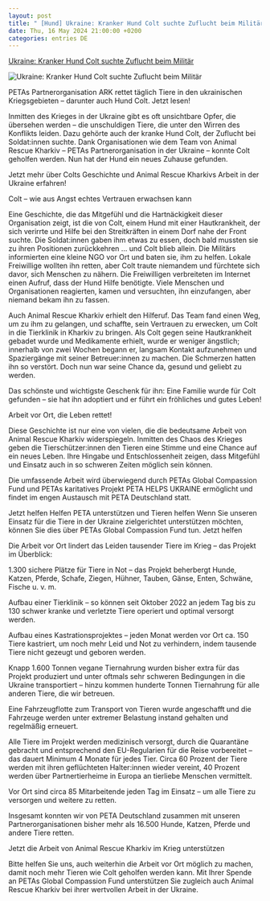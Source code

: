 ```yaml
---
layout: post
title: " [Hund] Ukraine: Kranker Hund Colt suchte Zuflucht beim Militär"
date: Thu, 16 May 2024 21:00:00 +0200
categories: entries DE
---
```

[Ukraine: Kranker Hund Colt suchte Zuflucht beim Militär](https://www.peta.de/neuigkeiten/ukraine-hund-colt-gerettet/)

![Ukraine: Kranker Hund Colt suchte Zuflucht beim Militär](https://www.peta.de/wp-content/uploads/2024/05/2024-04-Hund-Dog-Colt-Kharkiv-Ukraine-90-c-PETA-D-Wasserzeichen.jpg)

PETAs Partnerorganisation ARK rettet täglich Tiere in den ukrainischen Kriegsgebieten – darunter auch Hund Colt. Jetzt lesen!

Inmitten des Krieges in der Ukraine gibt es oft unsichtbare Opfer, die übersehen werden – die unschuldigen Tiere, die unter den Wirren des Konflikts leiden. Dazu gehörte auch der kranke Hund Colt, der Zuflucht bei Soldat:innen suchte. Dank Organisationen wie dem Team von Animal Rescue Kharkiv – PETAs Partnerorganisation in der Ukraine – konnte Colt geholfen werden. Nun hat der Hund ein neues Zuhause gefunden.

Jetzt mehr über Colts Geschichte und Animal Rescue Kharkivs Arbeit in der Ukraine erfahren!

Colt – wie aus Angst echtes Vertrauen erwachsen kann

Eine Geschichte, die das Mitgefühl und die Hartnäckigkeit dieser Organisation zeigt, ist die von Colt, einem Hund mit einer Hautkrankheit, der sich verirrte und Hilfe bei den Streitkräften in einem Dorf nahe der Front suchte. Die Soldat:innen gaben ihm etwas zu essen, doch bald mussten sie zu ihren Positionen zurückkehren … und Colt blieb allein. Die Militärs informierten eine kleine NGO vor Ort und baten sie, ihm zu helfen. Lokale Freiwillige wollten ihn retten, aber Colt traute niemandem und fürchtete sich davor, sich Menschen zu nähern. Die Freiwilligen verbreiteten im Internet einen Aufruf, dass der Hund Hilfe benötigte. Viele Menschen und Organisationen reagierten, kamen und versuchten, ihn einzufangen, aber niemand bekam ihn zu fassen.

Auch Animal Rescue Kharkiv erhielt den Hilferuf. Das Team fand einen Weg, um zu ihm zu gelangen, und schaffte, sein Vertrauen zu erwecken, um Colt in die Tierklinik in Kharkiv zu bringen. Als Colt gegen seine Hautkrankheit gebadet wurde und Medikamente erhielt, wurde er weniger ängstlich; innerhalb von zwei Wochen begann er, langsam Kontakt aufzunehmen und Spaziergänge mit seiner Betreuer:innen zu machen. Die Schmerzen hatten ihn so verstört. Doch nun war seine Chance da, gesund und geliebt zu werden.

Das schönste und wichtigste Geschenk für ihn: Eine Familie wurde für Colt gefunden – sie hat ihn adoptiert und er führt ein fröhliches und gutes Leben!

Arbeit vor Ort, die Leben rettet!

Diese Geschichte ist nur eine von vielen, die die bedeutsame Arbeit von Animal Rescue Kharkiv widerspiegeln. Inmitten des Chaos des Krieges geben die Tierschützer:innen den Tieren eine Stimme und eine Chance auf ein neues Leben. Ihre Hingabe und Entschlossenheit zeigen, dass Mitgefühl und Einsatz auch in so schweren Zeiten möglich sein können.

Die umfassende Arbeit wird überwiegend durch PETAs Global Compassion Fund und PETAs karitatives Projekt PETA HELPS UKRAINE ermöglicht und findet im engen Austausch mit PETA Deutschland statt.

Jetzt helfen Helfen PETA unterstützen und Tieren helfen Wenn Sie unseren Einsatz für die Tiere in der Ukraine zielgerichtet unterstützen möchten, können Sie dies über PETAs Global Compassion Fund tun. Jetzt helfen

Die Arbeit vor Ort lindert das Leiden tausender Tiere im Krieg – das Projekt im Überblick:

1.300 sichere Plätze für Tiere in Not – das Projekt beherbergt Hunde, Katzen, Pferde, Schafe, Ziegen, Hühner, Tauben, Gänse, Enten, Schwäne, Fische u. v. m.

Aufbau einer Tierklinik – so können seit Oktober 2022 an jedem Tag bis zu 130 schwer kranke und verletzte Tiere operiert und optimal versorgt werden.

Aufbau eines Kastrationsprojektes – jeden Monat werden vor Ort ca. 150 Tiere kastriert, um noch mehr Leid und Not zu verhindern, indem tausende Tiere nicht gezeugt und geboren werden.

Knapp 1.600 Tonnen vegane Tiernahrung wurden bisher extra für das Projekt produziert und unter oftmals sehr schweren Bedingungen in die Ukraine transportiert – hinzu kommen hunderte Tonnen Tiernahrung für alle anderen Tiere, die wir betreuen.

Eine Fahrzeugflotte zum Transport von Tieren wurde angeschafft und die Fahrzeuge werden unter extremer Belastung instand gehalten und regelmäßig erneuert.

Alle Tiere im Projekt werden medizinisch versorgt, durch die Quarantäne gebracht und entsprechend den EU-Regularien für die Reise vorbereitet – das dauert Minimum 4 Monate für jedes Tier. Circa 60 Prozent der Tiere werden mit ihren geflüchteten Halter:innen wieder vereint, 40 Prozent werden über Partnertierheime in Europa an tierliebe Menschen vermittelt.

Vor Ort sind circa 85 Mitarbeitende jeden Tag im Einsatz – um alle Tiere zu versorgen und weitere zu retten.

Insgesamt konnten wir von PETA Deutschland zusammen mit unseren Partnerorganisationen bisher mehr als 16.500 Hunde, Katzen, Pferde und andere Tiere retten.

Jetzt die Arbeit von Animal Rescue Kharkiv im Krieg unterstützen

Bitte helfen Sie uns, auch weiterhin die Arbeit vor Ort möglich zu machen, damit noch mehr Tieren wie Colt geholfen werden kann. Mit Ihrer Spende an PETAs Global Compassion Fund unterstützen Sie zugleich auch Animal Rescue Kharkiv bei ihrer wertvollen Arbeit in der Ukraine.

